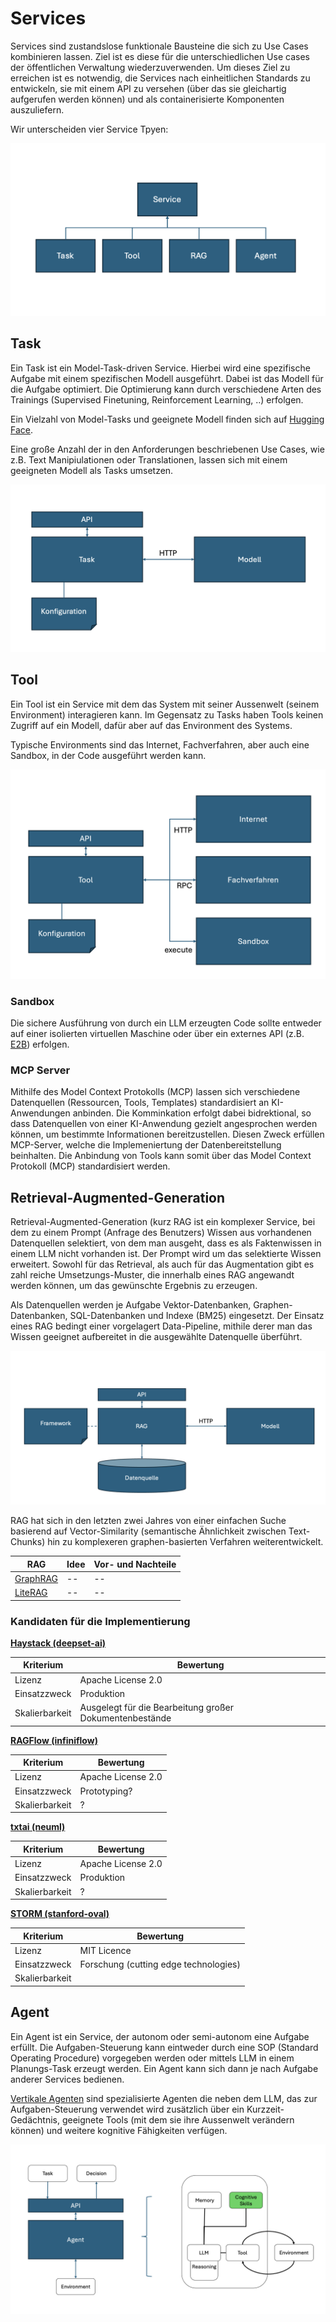 # Services

Services sind zustandslose funktionale Bausteine die sich zu Use Cases kombinieren lassen. Ziel ist es diese für die unterschiedlichen Use cases der öffentlichen Verwaltung wiederzuverwenden. Um dieses Ziel zu erreichen ist es notwendig, die Services nach einheitlichen Standards zu entwickeln, sie mit einem API zu versehen (über das sie gleichartig aufgerufen werden können) und als containerisierte Komponenten auszuliefern.

Wir unterscheiden vier Service Tpyen:

![image](services.png)

## Task

Ein Task ist ein Model-Task-driven Service. Hierbei wird eine spezifische Aufgabe mit einem spezifischen Modell ausgeführt. Dabei ist das Modell für die Aufgabe optimiert. Die Optimierung kann durch verschiedene Arten des Trainings (Supervised Finetuning, Reinforcement Learning, ..) erfolgen.

Ein Vielzahl von Model-Tasks und geeignete Modell finden sich auf [Hugging Face](https://huggingface.co/tasks).

Eine große Anzahl der in den Anforderungen beschriebenen Use Cases, wie z.B. Text Manipiulationen oder Translationen, lassen sich mit einem geeigneten Modell als Tasks umsetzen.

![image](task.png)

## Tool

Ein Tool ist ein Service mit dem das System mit seiner Aussenwelt (seinem Environment) interagieren kann. Im Gegensatz zu Tasks haben Tools keinen Zugriff auf ein Modell, dafür aber auf das Environment des Systems.

Typische Environments sind das Internet, Fachverfahren, aber auch eine Sandbox, in der Code ausgeführt werden kann.

![image](tool.png)

### Sandbox

Die sichere Ausführung von durch ein LLM erzeugten Code sollte entweder auf einer isolierten virtuellen Maschine oder über ein externes API (z.B. [E2B](https://e2b.dev)) erfolgen.

### MCP Server

Mithilfe des Model Context Protokolls (MCP) lassen sich verschiedene Datenquellen (Ressourcen, Tools, Templates) standardisiert an KI-Anwendungen anbinden. Die Komminkation erfolgt dabei bidrektional, so dass Datenquellen von einer KI-Anwendung gezielt angesprochen werden können, um bestimmte Informationen bereitzustellen. Diesen Zweck erfüllen MCP-Server, welche die Implemeniertung der Datenbereitstellung beinhalten. Die Anbindung von Tools kann somit über das Model Context Protokoll (MCP) standardisiert werden.

## Retrieval-Augmented-Generation

Retrieval-Augmented-Generation (kurz RAG ist ein komplexer Service, bei dem zu einem Prompt (Anfrage des Benutzers) Wissen aus vorhandenen Datenquellen selektiert, von dem man ausgeht, dass es als Faktenwissen in einem LLM nicht vorhanden ist. Der Prompt wird um das selektierte Wissen erweitert. Sowohl für das Retrieval, als auch für das Augmentation gibt es zahl reiche Umsetzungs-Muster, die innerhalb eines RAG angewandt werden können, um das gewünschte Ergebnis zu erzeugen.

Als Datenquellen werden je Aufgabe Vektor-Datenbanken, Graphen-Datenbanken, SQL-Datenbanken und Indexe (BM25) eingesetzt. Der Einsatz eines RAG bedingt einer vorgelagert Data-Pipeline, mithile derer man das Wissen geeignet aufbereitet in die ausgewählte Datenquelle überführt.

![image](rag.png)

RAG hat sich in den letzten zwei Jahres von einer einfachen Suche basierend auf Vector-Similarity (semantische Ähnlichkeit zwischen Text-Chunks) hin zu komplexeren graphen-basierten Verfahren weiterentwickelt.

|RAG|Idee|Vor- und Nachteile|
|---|----|------------------|
|[GraphRAG](https://microsoft.github.io/graphrag/)|--|--|
|[LiteRAG](https://github.com/HKUDS/LightRAG)|--|--|

### Kandidaten für die Implementierung

**[Haystack (deepset-ai)](https://github.com/deepset-ai/haystack)**

|Kriterium  |Bewertung|
|-----------|------------------|
|Lizenz     |Apache License 2.0|
|Einsatzzweck|Produktion|
|Skalierbarkeit|Ausgelegt für die Bearbeitung großer Dokumentenbestände|

**[RAGFlow (infiniflow)](https://github.com/infiniflow/ragflow)**

|Kriterium  |Bewertung|
|-----------|------------------|
|Lizenz     |Apache License 2.0|
|Einsatzzweck|Prototyping?|
|Skalierbarkeit|?|

**[txtai (neuml)](https://github.com/neuml/txtai)**

|Kriterium  |Bewertung|
|-----------|------------------|
|Lizenz     |Apache License 2.0|
|Einsatzzweck|Produktion|
|Skalierbarkeit|?|

**[STORM (stanford-oval)](https://github.com/stanford-oval/storm)**

|Kriterium  |Bewertung|
|-----------|------------------|
|Lizenz     |MIT Licence       |
|Einsatzzweck|Forschung (cutting edge technologies)|
|Skalierbarkeit||


## Agent

Ein Agent ist ein Service, der autonom oder semi-autonom eine Aufgabe erfüllt. Die Aufgaben-Steuerung kann eintweder durch eine SOP (Standard Operating Procedure) vorgegeben werden oder mittels LLM in einem Planungs-Task erzeugt werden. Ein Agent kann sich dann je nach Aufgabe anderer Services bedienen. 

[Vertikale Agenten](https://arxiv.org/abs/2501.00881) sind spezialisierte Agenten die neben dem LLM, das zur Aufgaben-Steuerung verwendet wird zusätzlich über ein Kurzzeit-Gedächtnis, geeignete Tools (mit dem sie ihre Aussenwelt verändern können) und weitere kognitive Fähigkeiten verfügen.

![image](agent.png)
